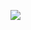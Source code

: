 <p align="left corner">
<a href="#"><img src="https://github-readme-stats.vercel.app/api?username=RashidKhanAp&theme=yeblu&show_icons=true)"></a>
</p>

<!--
**RashidKhanAp/rashidkhanap** is a ✨ _special_ ✨ repository because its `README.md` (this file) appears on your GitHub profile.

Here are some ideas to get you started:

- 🔭 I’m currently working on ...
- 🌱 I’m currently learning ...
- 👯 I’m looking to collaborate on ...
- 🤔 I’m looking for help with ...
- 💬 Ask me about ...
- 📫 How to reach me: ...
- 😄 Pronouns: ...
- ⚡ Fun fact: ...
-->















